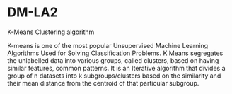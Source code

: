 # DM-LA2
K-Means Clustering algorithm


K-means is one of the most popular Unsupervised Machine Learning Algorithms Used for Solving Classification Problems. K Means segregates the unlabelled data into various groups, called clusters, based on having similar features, common patterns. It is an Iterative algorithm that divides a group of n datasets into k subgroups/clusters based on the similarity and their mean distance from the centroid of that particular subgroup.
